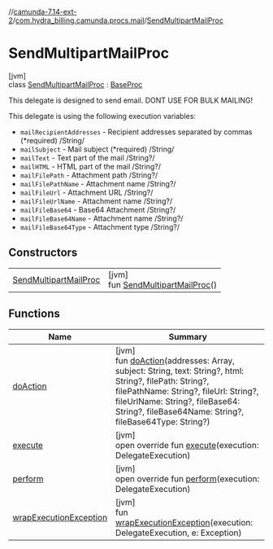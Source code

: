 //[camunda-7.14-ext-2](../../../index.md)/[com.hydra_billing.camunda.procs.mail](../index.md)/[SendMultipartMailProc](index.md)

# SendMultipartMailProc

[jvm]\
class [SendMultipartMailProc](index.md) : [BaseProc](../../com.hydra_billing.camunda.procs/-base-proc/index.md)

This delegate is designed to send email. DONT USE FOR BULK MAILING!

This delegate is using the following execution variables:

<ul><li><code>mailRecipientAddresses</code> - Recipient addresses separated by commas (*required) /String/</li><li><code>mailSubject</code> - Mail subject (*required) /String/</li><li><code>mailText</code> - Text part of the mail /String?/</li><li><code>mailHTML</code> - HTML part of the mail /String?/</li><li><code>mailFilePath</code> - Attachment path /String?/</li><li><code>mailFilePathName</code> - Attachment name /String?/</li><li><code>mailFileUrl</code> - Attachment URL /String?/</li><li><code>mailFileUrlName</code> - Attachment name /String?/</li><li><code>mailFileBase64</code> - Base64 Attachment /String?/</li><li><code>mailFileBase64Name</code> - Attachment name /String?/</li><li><code>mailFileBase64Type</code> - Attachment type /String?/</li></ul>

## Constructors

| | |
|---|---|
| [SendMultipartMailProc](-send-multipart-mail-proc.md) | [jvm]<br>fun [SendMultipartMailProc](-send-multipart-mail-proc.md)() |

## Functions

| Name | Summary |
|---|---|
| [doAction](do-action.md) | [jvm]<br>fun [doAction](do-action.md)(addresses: Array<String>, subject: String, text: String?, html: String?, filePath: String?, filePathName: String?, fileUrl: String?, fileUrlName: String?, fileBase64: String?, fileBase64Name: String?, fileBase64Type: String?) |
| [execute](../../com.hydra_billing.camunda.procs/-base-proc/execute.md) | [jvm]<br>open override fun [execute](../../com.hydra_billing.camunda.procs/-base-proc/execute.md)(execution: DelegateExecution) |
| [perform](perform.md) | [jvm]<br>open override fun [perform](perform.md)(execution: DelegateExecution) |
| [wrapExecutionException](../../com.hydra_billing.camunda.procs/-base-proc/wrap-execution-exception.md) | [jvm]<br>fun [wrapExecutionException](../../com.hydra_billing.camunda.procs/-base-proc/wrap-execution-exception.md)(execution: DelegateExecution, e: Exception) |
